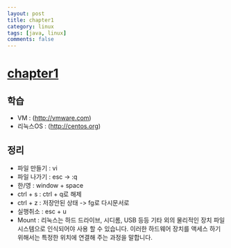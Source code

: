 ```yaml
---
layout: post
title: chapter1
category: linux
tags: [java, linux]
comments: false
---
```


# [chapter1]()

## 학습
* VM : (http://vmware.com)
* 리눅스OS : (http://centos.org)

## 정리
* 파일 만들기 : vi
* 파일 나가기 : esc -> :q
* 한/영 : window + space
* ctrl + s : ctrl + q로 해제
* ctrl + z : 저장안된 상태 -> fg로 다시문서로
* 실행취소 : esc + u
* Mount : 리눅스는 하드 드라이브, 시디롬, USB 등등 기타 외의 물리적인 장치 파일 시스템으로 인식되어야 사용 할 수 있습니다. 이러한 하드웨어 장치를 액세스 하기 위해서는 특정한 위치에 연결해 주는 과정을 말합니다.
